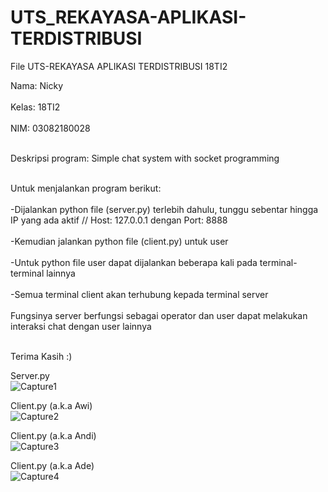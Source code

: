 # UTS_REKAYASA-APLIKASI-TERDISTRIBUSI
<p>File UTS-REKAYASA APLIKASI TERDISTRIBUSI 18TI2</p>


Nama: Nicky
<br></br>
Kelas: 18TI2
<br></br>
NIM: 03082180028
<br></br>

Deskripsi program: Simple chat system with socket programming
<br></br>

Untuk menjalankan program berikut: <br></br>
-Dijalankan python file (server.py) terlebih dahulu, tunggu sebentar hingga IP yang ada aktif // Host: 127.0.0.1 dengan Port: 8888 <br></br>
-Kemudian jalankan python file (client.py) untuk user <br></br>
-Untuk python file user dapat dijalankan beberapa kali pada terminal-terminal lainnya <br></br>
-Semua terminal client akan terhubung kepada terminal server <br></br>
  Fungsinya server berfungsi sebagai operator dan user dapat melakukan interaksi chat dengan user lainnya <br></br>

Terima Kasih :) 

Server.py <br>
![Capture1](https://user-images.githubusercontent.com/52888940/111142936-d42a8d80-85b7-11eb-948b-86b6c908b36e.JPG) </br>

Client.py (a.k.a Awi) <br>
![Capture2](https://user-images.githubusercontent.com/52888940/111142942-d5f45100-85b7-11eb-8b2d-0d8671752e8f.JPG) </br>

Client.py (a.k.a Andi) <br>
![Capture3](https://user-images.githubusercontent.com/52888940/111142944-d5f45100-85b7-11eb-8578-82b9075e588e.JPG) </br>

Client.py (a.k.a Ade) <br>
![Capture4](https://user-images.githubusercontent.com/52888940/111142945-d68ce780-85b7-11eb-816f-e1ba4970c47b.JPG) </br>
